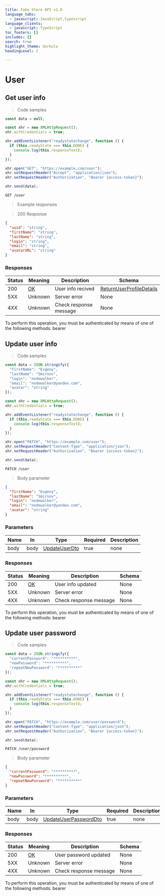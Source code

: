 ```yaml
---
title: Fake Store API v1.0
language_tabs:
  - javascript: JavaScript,typescript
language_clients:
  - javascript: TypeScript
toc_footers: []
includes: []
search: true
highlight_theme: darkula
headingLevel: 2

---
```


<!-- Generator: Widdershins v4.0.1 -->
<h1 id="fake-store-api-user">User</h1>

## Get user info

<a id="opIdUserController_getUserProfile"></a>

> Code samples

```javascript
const data = null;

const xhr = new XMLHttpRequest();
xhr.withCredentials = true;

xhr.addEventListener("readystatechange", function () {
  if (this.readyState === this.DONE) {
    console.log(this.responseText);
  }
});

xhr.open("GET", "https://example.com/user");
xhr.setRequestHeader("Accept", "application/json");
xhr.setRequestHeader("Authorization", "Bearer {access-token}");

xhr.send(data);
```

`GET /user`

> Example responses

> 200 Response

```json
{
  "uuid": "string",
  "firstName": "string",
  "lastName": "string",
  "login": "string",
  "email": "string",
  "avatarURL": "string"
}
```

<h3 id="get-user-info-responses">Responses</h3>

|Status|Meaning|Description|Schema|
|---|---|---|---|
|200|[OK](https://tools.ietf.org/html/rfc7231#section-6.3.1)|User info recived|[ReturnUserProfileDetails](../models/ReturnUserProfileDetails.md)|
|5XX|Unknown|Server error|None|
|4XX|Unknown|Check response message|None|

<aside class="warning">
To perform this operation, you must be authenticated by means of one of the following methods:
bearer
</aside>

## Update user info

<a id="opIdUserController_updateUser"></a>

> Code samples

```javascript
const data = JSON.stringify({
  "firstName": "Evgeny",
  "lastName": "Smirnov",
  "login": "nodewalker",
  "email": "nodewalker@yandex.com",
  "avatar": "string"
});

const xhr = new XMLHttpRequest();
xhr.withCredentials = true;

xhr.addEventListener("readystatechange", function () {
  if (this.readyState === this.DONE) {
    console.log(this.responseText);
  }
});

xhr.open("PATCH", "https://example.com/user");
xhr.setRequestHeader("Content-Type", "application/json");
xhr.setRequestHeader("Authorization", "Bearer {access-token}");

xhr.send(data);
```

`PATCH /user`

> Body parameter

```json
{
  "firstName": "Evgeny",
  "lastName": "Smirnov",
  "login": "nodewalker",
  "email": "nodewalker@yandex.com",
  "avatar": "string"
}
```

<h3 id="update-user-info-parameters">Parameters</h3>

|Name|In|Type|Required|Description|
|---|---|---|---|---|
|body|body|[UpdateUserDto](../models/UpdateUserDto.md)|true|none|

<h3 id="update-user-info-responses">Responses</h3>

|Status|Meaning|Description|Schema|
|---|---|---|---|
|200|[OK](https://tools.ietf.org/html/rfc7231#section-6.3.1)|User info updated|None|
|5XX|Unknown|Server error|None|
|4XX|Unknown|Check response message|None|

<aside class="warning">
To perform this operation, you must be authenticated by means of one of the following methods:
bearer
</aside>

## Update user password

<a id="opIdUserController_updateUserPassword"></a>

> Code samples

```javascript
const data = JSON.stringify({
  "currentPassword": "**********",
  "newPassword": "**********",
  "repeatNewPassword": "**********"
});

const xhr = new XMLHttpRequest();
xhr.withCredentials = true;

xhr.addEventListener("readystatechange", function () {
  if (this.readyState === this.DONE) {
    console.log(this.responseText);
  }
});

xhr.open("PATCH", "https://example.com/user/password");
xhr.setRequestHeader("Content-Type", "application/json");
xhr.setRequestHeader("Authorization", "Bearer {access-token}");

xhr.send(data);
```

`PATCH /user/password`

> Body parameter

```json
{
  "currentPassword": "**********",
  "newPassword": "**********",
  "repeatNewPassword": "**********"
}
```

<h3 id="update-user-password-parameters">Parameters</h3>

|Name|In|Type|Required|Description|
|---|---|---|---|---|
|body|body|[UpdateUserPasswordDto](../models/UpdateUserPasswordDto.md)|true|none|

<h3 id="update-user-password-responses">Responses</h3>

|Status|Meaning|Description|Schema|
|---|---|---|---|
|200|[OK](https://tools.ietf.org/html/rfc7231#section-6.3.1)|User password updated|None|
|5XX|Unknown|Server error|None|
|4XX|Unknown|Check response message|None|

<aside class="warning">
To perform this operation, you must be authenticated by means of one of the following methods:
bearer
</aside>

